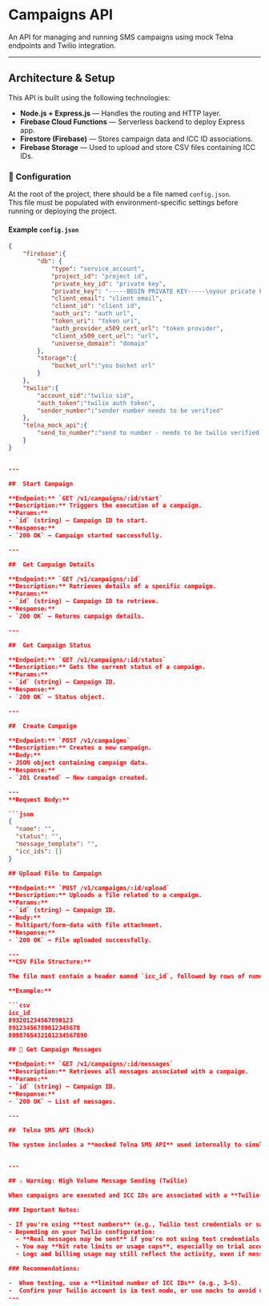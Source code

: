 #  Campaigns API

An API for managing and running SMS campaigns using mock Telna endpoints and Twilio integration.

---

##  Architecture & Setup

This API is built using the following technologies:

- **Node.js + Express.js** — Handles the routing and HTTP layer.
- **Firebase Cloud Functions** — Serverless backend to deploy Express app.
- **Firestore (Firebase)** — Stores campaign data and ICC ID associations.
- **Firebase Storage** — Used to upload and store CSV files containing ICC IDs.

### 🔧 Configuration

At the root of the project, there should be a file named `config.json`.  
This file must be populated with environment-specific settings before running or deploying the project.

#### Example `config.json`

```json
{
    "firebase":{
        "db": {
            "type": "service_account",
            "project_id": "project id",
            "private_key_id": "private key",
            "private_key": "-----BEGIN PRIVATE KEY-----\nyour pricate key\nYqREOt9a/b5L/Kf/ZgFX\n-----END PRIVATE KEY-----\n",
            "client_email": "client email",
            "client_id": "client id",
            "auth_uri": "auth url",
            "token_uri": "token uri",
            "auth_provider_x509_cert_url": "token provider",
            "client_x509_cert_url": "url",
            "universe_domain": "domain"
        },
        "storage":{
            "bucket_url":"you bucket url"
        }
    },
    "twilio":{
        "account_sid":"twilio sid",
        "auth_token":"twilio auth token",
        "sender_number":"sender number needs to be verified"
    },
    "telna_mock_api":{
        "send_to_number":"send to number - needs to be twilio verified to accept messages for testing"
    }
}


---

##  Start Campaign

**Endpoint:** `GET /v1/campaigns/:id/start`  
**Description:** Triggers the execution of a campaign.  
**Params:**
- `id` (string) — Campaign ID to start.  
**Response:**  
- `200 OK` — Campaign started successfully.

---

##  Get Campaign Details

**Endpoint:** `GET /v1/campaigns/:id`  
**Description:** Retrieves details of a specific campaign.  
**Params:**
- `id` (string) — Campaign ID to retrieve.  
**Response:**  
- `200 OK` — Returns campaign details.

---

##  Get Campaign Status

**Endpoint:** `GET /v1/campaigns/:id/status`  
**Description:** Gets the current status of a campaign.  
**Params:**
- `id` (string) — Campaign ID.  
**Response:**  
- `200 OK` — Status object.

---

##  Create Campaign

**Endpoint:** `POST /v1/campaigns`  
**Description:** Creates a new campaign.  
**Body:**  
- JSON object containing campaign data.  
**Response:**  
- `201 Created` — New campaign created.

---
**Request Body:**

```json
{
  "name": "",
  "status": "",
  "message_template": "",
  "icc_ids": []
}

## Upload File to Campaign

**Endpoint:** `POST /v1/campaigns/:id/upload`  
**Description:** Uploads a file related to a campaign.  
**Params:**
- `id` (string) — Campaign ID.  
**Body:**  
- Multipart/form-data with file attachment.  
**Response:**  
- `200 OK` — File uploaded successfully.

---
**CSV File Structure:**

The file must contain a header named `icc_id`, followed by rows of numeric ICC ID values.

**Example:**

```csv
icc_id
893201234567890123
89123456789012345678
8998765432101234567890

## 💬 Get Campaign Messages

**Endpoint:** `GET /v1/campaigns/:id/messages`  
**Description:** Retrieves all messages associated with a campaign.  
**Params:**
- `id` (string) — Campaign ID.  
**Response:**  
- `200 OK` — List of messages.

---

##  Telna SMS API (Mock)

The system includes a **mocked Telna SMS API** used internally to simulategetting phone numbers from icc_ids. 


---

## ⚠️ Warning: High Volume Message Sending (Twilio)

When campaigns are executed and ICC IDs are associated with a **Twilio-powered** SMS flow, the system attempts to send messages to all provided `icc_ids`. Numbers are returnrd from telna mock api.

### Important Notes:

- If you're using **test numbers** (e.g., Twilio test credentials or sandbox numbers), uploading a **large number of ICC IDs** and running the campaign will simulate sending a **high volume of messages**.
- Depending on your Twilio configuration:
  - **Real messages may be sent** if you're not using test credentials.
  - You may **hit rate limits or usage caps**, especially on trial accounts.
  - Logs and billing usage may still reflect the activity, even if messages aren’t delivered to real recipients.

### Recommendations:

-  When testing, use a **limited number of ICC IDs** (e.g., 3–5).
-  Confirm your Twilio account is in test mode, or use mocks to avoid unintentional messaging.
---
